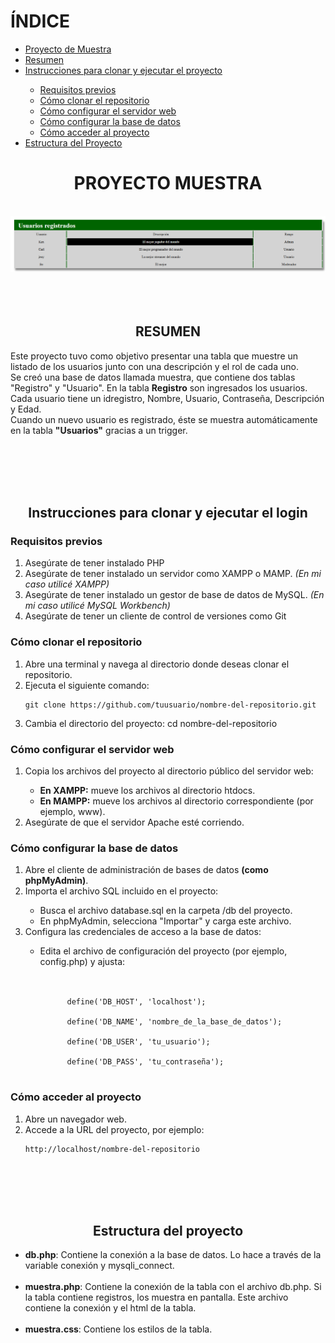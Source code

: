 <h1>ÍNDICE</h1>
<ul>
  <a href= "#proyecto"><li>Proyecto de Muestra</li></a>
  <a href= "#resumen"><li>Resumen</li></a>
  <a href= "#instrucciones"><li>Instrucciones para clonar y ejecutar el proyecto</li></a>
    <ul>
      <a href= "#requisitos_previos"><li>Requisitos previos</li></a>
      <a href= "#clonar_repositorio"><li>Cómo clonar el repositorio</li></a>
      <a href= "#configurar_servidor"><li>Cómo configurar el servidor web</li></a>
      <a href= "#configurar_bd"><li>Cómo configurar la base de datos</li></a>
      <a href= "#acceder"><li>Cómo acceder al proyecto</li></a>
    </ul>
  <a href= "#estructura"><li>Estructura del Proyecto</li></a>
</ul>

<h1 id="proyecto" align= center>PROYECTO MUESTRA</h1>
<br>
<img src= "images/Tabla_Usuarios.png" alt= "tabla" >
<br>
<br>
<br>
<br>

<h2 id="resumen" align= center>RESUMEN</h2>
<p>Este proyecto tuvo como objetivo presentar una tabla que muestre un listado de los usuarios junto con una descripción y el rol de cada uno.
<br>
Se creó una base de datos llamada muestra, que contiene dos tablas "Registro" y "Usuario". En la tabla <strong>Registro</strong> son ingresados los usuarios. 
Cada usuario tiene un idregistro, Nombre, Usuario, Contraseña, Descripción y Edad.
<br>
Cuando un nuevo usuario es registrado, éste se muestra automáticamente en la tabla <strong>"Usuarios"</strong> gracias a un trigger.</p>
<br>
<br>
<br>
<br>

<h2 id="instrucciones" align="center">Instrucciones para clonar y ejecutar el login</h2>
<h3 id="requisitos_previos">Requisitos previos</h3>
<ol>
  <li>Asegúrate de tener instalado PHP</li>
  <li>Asegúrate de tener instalado un servidor como XAMPP o MAMP. <em>(En mi caso utilicé XAMPP)</em> </li>
  <li>Asegúrate de tener instalado un gestor de base de datos de MySQL. <em>(En mi caso utilicé MySQL Workbench)</em></li>
  <li>Asegúrate de tener un cliente de control de versiones como Git</li>
</ol>

<h3 id="clonar_repositorio">Cómo clonar el repositorio</h3>
<ol>
  <li>Abre una terminal y navega al directorio donde deseas clonar el repositorio.</li>
  <li>Ejecuta el siguiente comando: 
    <pre><code>git clone https://github.com/tuusuario/nombre-del-repositorio.git</code></pre></li>
  <li>Cambia el directorio del proyecto: cd nombre-del-repositorio</li>
</ol>

<h3 id= "configurar_servidor">Cómo configurar el servidor web</h3>
<ol>
  <li>Copia los archivos del proyecto al directorio público del servidor web:</li>
    <ul>
      <li><strong>En XAMPP:</strong> mueve los archivos al directorio htdocs.</li>
            <li><strong>En MAMPP:</strong> mueve los archivos al directorio correspondiente (por ejemplo, www).</li>
    </ul>
  <li>Asegúrate de que el servidor Apache esté corriendo.</li>
</ol>

<h3 id="configurar_bd">Cómo configurar la base de datos</h3>
<ol>
  <li>Abre el cliente de administración de bases de datos <strong>(como phpMyAdmin)</strong>.</li>
  <li>Importa el archivo SQL incluido en el proyecto:</li>
    <ul>
      <li>Busca el archivo database.sql en la carpeta /db del proyecto.</li>
      <li>En phpMyAdmin, selecciona "Importar" y carga este archivo.</li>
    </ul>
  <li>Configura las credenciales de acceso a la base de datos:</li>
    <ul>
      <li>Edita el archivo de configuración del proyecto (por ejemplo, config.php) y ajusta:</li>
      <br>
      <pre><code>
      define('DB_HOST', 'localhost'); <br>
      define('DB_NAME', 'nombre_de_la_base_de_datos'); <br>
      define('DB_USER', 'tu_usuario'); <br>
      define('DB_PASS', 'tu_contraseña');
      </code></pre>
    </ul>
</ol>

<h3 id= "acceder">Cómo acceder al proyecto</h3>
<ol>
  <li>Abre un navegador web.</li>
  <li>Accede a la URL del proyecto, por ejemplo: 
    <pre><code>http://localhost/nombre-del-repositorio</code></pre></li>
</ol>

<br>
<br>
<br>
<br>
<h2 id="estructura" align="center">Estructura del proyecto</h2>
<ul>
  <li><strong>db.php</strong>: Contiene la conexión a la base de datos. Lo hace a través de la variable conexión y mysqli_connect.</li>
  <br>
  <li><strong>muestra.php</strong>: Contiene la conexión de la tabla con el archivo db.php. Si la tabla contiene registros, los muestra en pantalla. Este archivo contiene la conexión y el html de la tabla.</li>
  <br>
  <li><strong>muestra.css</strong>: Contiene los estilos de la tabla.</li>
  <br>
</ul>
